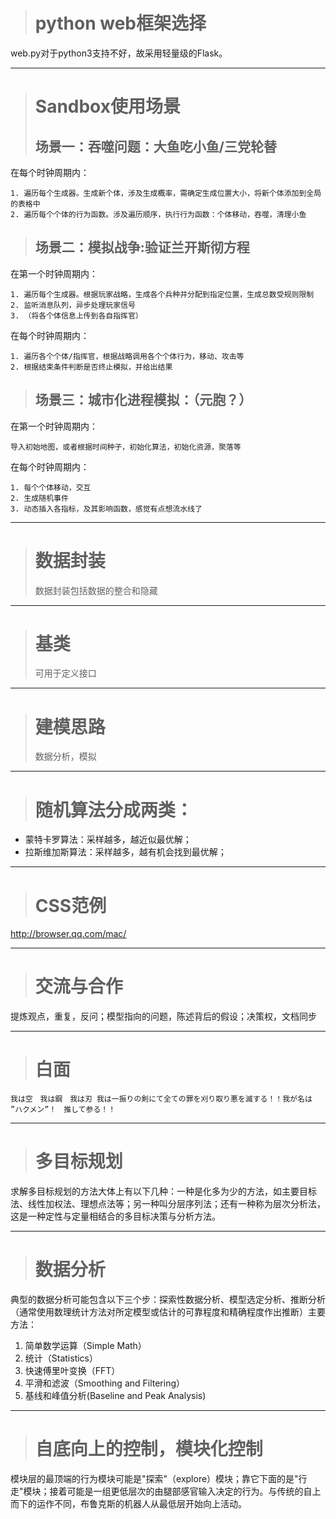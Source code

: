 ># python web框架选择
web.py对于python3支持不好，故采用轻量级的Flask。
***
># Sandbox使用场景
>## 场景一：吞噬问题：大鱼吃小鱼/三党轮替
在每个时钟周期内：
>
	1. 遍历每个生成器。生成新个体，涉及生成概率，需确定生成位置大小，将新个体添加到全局的表格中
	2. 遍历每个个体的行为函数。涉及遍历顺序，执行行为函数：个体移动，吞噬，清理小鱼
>## 场景二：模拟战争:验证兰开斯彻方程
在第一个时钟周期内：
>
	1. 遍历每个生成器。根据玩家战略，生成各个兵种并分配到指定位置，生成总数受规则限制
	2. 监听消息队列，异步处理玩家信号 
	3. （将各个体信息上传到各自指挥官）
在每个时钟周期内：
>
	1. 遍历各个个体/指挥官，根据战略调用各个个体行为，移动、攻击等
	2. 根据结束条件判断是否终止模拟，并给出结果
>## 场景三：城市化进程模拟：（元胞？）
在第一个时钟周期内：
>
	导入初始地图，或者根据时间种子，初始化算法，初始化资源，聚落等
在每个时钟周期内：
>
	1. 每个个体移动，交互
	2. 生成随机事件
	3. 动态插入各指标，及其影响函数，感觉有点想流水线了
***
># 数据封装
>数据封装包括数据的整合和隐藏
***
># 基类
>可用于定义接口
***
># 建模思路
>数据分析，模拟
***
># 随机算法分成两类：
* 蒙特卡罗算法：采样越多，越近似最优解；
* 拉斯维加斯算法：采样越多，越有机会找到最优解；
***
># CSS范例
http://browser.qq.com/mac/
***
># 交流与合作
提炼观点，重复，反问；模型指向的问题，陈述背后的假设；决策权，文档同步
***
># 白面
	我は空　我は鋼　我は刃 我は一振りの剣にて全ての罪を刈り取り悪を滅する！！我が名は ”ハクメン”！　推して参る！！
***
># 多目标规划
求解多目标规划的方法大体上有以下几种：一种是化多为少的方法，如主要目标法、线性加权法、理想点法等；另一种叫分层序列法；还有一种称为层次分析法，这是一种定性与定量相结合的多目标决策与分析方法。
***
># 数据分析
典型的数据分析可能包含以下三个步：探索性数据分析、模型选定分析、推断分析（通常使用数理统计方法对所定模型或估计的可靠程度和精确程度作出推断）主要方法：
>
1. 简单数学运算（Simple Math）
2. 统计（Statistics）
3. 快速傅里叶变换（FFT）
4. 平滑和滤波（Smoothing and Filtering）
5. 基线和峰值分析(Baseline and Peak Analysis)
***
># 自底向上的控制，模块化控制
模块层的最顶端的行为模块可能是"探索"（explore）模块；靠它下面的是"行走"模块；接着可能是一组更低层次的由腿部感官输入决定的行为。与传统的自上而下的运作不同，布鲁克斯的机器人从最低层开始向上活动。